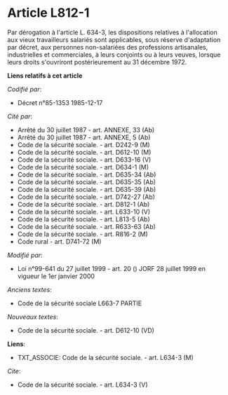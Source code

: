 # Article L812-1

Par dérogation à l'article L. 634-3, les dispositions relatives à l'allocation aux vieux travailleurs salariés sont
applicables, sous réserve d'adaptation par décret, aux personnes non-salariées des professions artisanales, industrielles et
commerciales, à leurs conjoints ou à leurs veuves, lorsque leurs droits s'ouvriront postérieurement au 31 décembre 1972.

**Liens relatifs à cet article**

_Codifié par_:

  - Décret n°85-1353 1985-12-17

_Cité par_:

  - Arrêté du 30 juillet 1987 - art. ANNEXE, 33 (Ab)
  - Arrêté du 30 juillet 1987 - art. ANNEXE, 5 (Ab)
  - Code de la sécurité sociale. - art. D242-9 (M)
  - Code de la sécurité sociale. - art. D612-10 (M)
  - Code de la sécurité sociale. - art. D633-16 (V)
  - Code de la sécurité sociale. - art. D634-1 (M)
  - Code de la sécurité sociale. - art. D635-34 (Ab)
  - Code de la sécurité sociale. - art. D635-35 (Ab)
  - Code de la sécurité sociale. - art. D635-39 (Ab)
  - Code de la sécurité sociale. - art. D742-27 (Ab)
  - Code de la sécurité sociale. - art. D812-1 (Ab)
  - Code de la sécurité sociale. - art. L633-10 (V)
  - Code de la sécurité sociale. - art. L813-5 (Ab)
  - Code de la sécurité sociale. - art. R633-63 (Ab)
  - Code de la sécurité sociale. - art. R816-2 (M)
  - Code rural - art. D741-72 (M)

_Modifié par_:

  - Loi n°99-641 du 27 juillet 1999 - art. 20 () JORF 28 juillet 1999 en vigueur le 1er janvier 2000

_Anciens textes_:

  - Code de la sécurité sociale L663-7 PARTIE

_Nouveaux textes_:

  - Code de la sécurité sociale. - art. D612-10 (VD)

**Liens**:

  - TXT_ASSOCIE: Code de la sécurité sociale. - art. L634-3 (M)

_Cite_:

  - Code de la sécurité sociale. - art. L634-3 (V)
